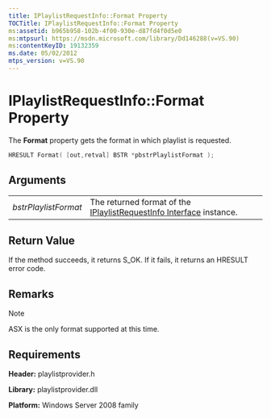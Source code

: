 ```yaml
---
title: IPlaylistRequestInfo::Format Property
TOCTitle: IPlaylistRequestInfo::Format Property
ms:assetid: b965b958-102b-4f00-930e-d87fd4f0d5e0
ms:mtpsurl: https://msdn.microsoft.com/library/Dd146288(v=VS.90)
ms:contentKeyID: 19132359
ms.date: 05/02/2012
mtps_version: v=VS.90
---
```


# IPlaylistRequestInfo::Format Property

The **Format** property gets the format in which playlist is requested.

```cpp
HRESULT Format( [out,retval] BSTR *pbstrPlaylistFormat );
```

## Arguments

|||
|--- |--- |
|*bstrPlaylistFormat*|The returned format of the [IPlaylistRequestInfo Interface](https://msdn.microsoft.com/library/dd146293) instance.|

## Return Value

If the method succeeds, it returns S\_OK. If it fails, it returns an HRESULT error code.

## Remarks

> [!Note]  
> ASX is the only format supported at this time.

## Requirements

**Header:** playlistprovider.h

**Library:** playlistprovider.dll

**Platform:** Windows Server 2008 family
